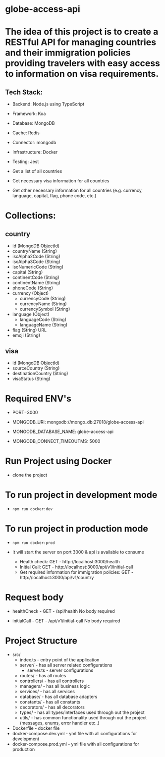 # globe-access-api

# The idea of this project is to create a RESTful API for managing countries and their immigration policies providing travelers with easy access to information on visa requirements.

## Tech Stack:

-  Backend: Node.js using TypeScript
-  Framework: Koa
-  Database: MongoDB
-  Cache: Redis
-  Connector: mongodb
-  Infrastructure: Docker
-  Testing: Jest

-  Get a list of all countries
-  Get necessary visa information for all countries
-  Get other necessary information for all countries (e.g. currency, language, capital, flag, phone code, etc.)

# Collections:

## country
- id (MongoDB ObjectId)
- countryName (String)
- isoAlpha2Code (String)
- isoAlpha3Code (String)
- isoNumericCode (String)
- capital (String)
- continentCode (String)
- continentName (String)
- phoneCode (String)
- currency (Object)
   - currencyCode (String)
   - currencyName (String)
   - currencySymbol (String)
- language (Object)
   - languageCode (String)
   - languageName (String)
- flag (String) URL
- emoji (String)

## visa
- id (MongoDB ObjectId)
- sourceCountry (String)
- destinationCountry (String)
- visaStatus (String)


# Required ENV's

-  PORT=3000

-  MONGODB_URI: mongodb://mongo_db:27018/globe-access-api
-  MONGODB_DATABASE_NAME: globe-access-api
-  MONGODB_CONNECT_TIMEOUTMS: 5000


# Run Project using Docker

-  clone the project

# To run project in development mode

-  `npm run docker:dev`

# To run project in production mode

-  `npm run docker:prod`

-  It will start the server on port 3000 & api is available to consume


   -  Health check: GET - http://localhost:3000/health
   -  Initial Call: GET - http://localhost:3000/api/v1/initial-call
   -  Get required information for immigration policies: GET - http://localhost:3000/api/v1/country


# Request body

-  healthCheck - GET - /api/health
   No body required


-  initialCall - GET - /api/v1/initial-call
   No body required


# Project Structure

-  src/
   -  index.ts - entry point of the application
   -  server/ - has all server related configurations
      -  server.ts - server configurations
   -  routes/ - has all routes
   -  controllers/ - has all controllers
   -  managers/ - has all business logic
   -  services/ - has all services
   -  database/ - has all database adapters
   -  constants/ - has all constants
   -  decorators/ - has all decorators
   -  types/ - has all types/interfaces used through out the project
   -  utils/ - has common functionality used through out the project (messages, enums, error handler etc..)
-  Dockerfile - docker file
-  docker-compose.dev.yml - yml file with all configurations for development
-  docker-compose.prod.yml - yml file with all configurations for production
